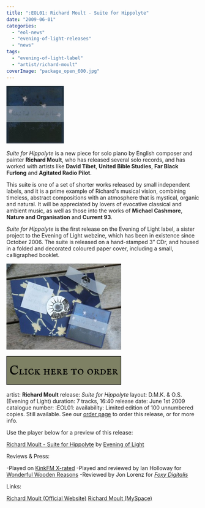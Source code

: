 ```yaml
---
title: ":EOL01: Richard Moult - Suite for Hippolyte"
date: "2009-06-01"
categories: 
  - "eol-news"
  - "evening-of-light-releases"
  - "news"
tags: 
  - "evening-of-light-label"
  - "artist/richard-moult"
coverImage: "package_open_600.jpg"
---
```


[![package_small_square](images/package_small_square-150x150.jpg "package_small_square")](http://www.eveningoflight.nl/wordpress/wp-content/uploads/2009/10/package_small_square.jpg)

_Suite for Hippolyte_ is a new piece for solo piano by English composer and painter **Richard Moult**, who has released several solo records, and has worked with artists like **David Tibet**, **United Bible Studies**, **Far Black Furlong** and **Agitated Radio Pilot**.

This suite is one of a set of shorter works released by small independent labels, and it is a prime example of Richard's musical vision, combining timeless, abstract compositions with an atmosphere that is mystical, organic and natural. It will be appreciated by lovers of evocative classical and ambient music, as well as those into the works of **Michael Cashmore**, **Nature and Organisation** and **Current 93**.

_Suite for Hippolyte_ is the first release on the Evening of Light label, a sister project to the Evening of Light webzine, which has been in existence since October 2006. The suite is released on a hand-stamped 3” CDr, and housed in a folded and decorated coloured paper cover, including a small, calligraphed booklet.

![package_open_600](images/package_open_600-300x225.jpg "package_open_600")

[![](images/order_button.jpg "order_button")](http://eveningoflight.storenvy.com/)

artist: **Richard Moult** release: _Suite for Hippolyte_ layout: D.M.K. & O.S. (Evening of Light) duration: 7 tracks, 16:40 release date: June 1st 2009 catalogue number: :EOL01: availability: Limited edition of 100 unnumbered copies. Still available. See our [order page](http://www.eveningoflight.nl/label/ordering/ "Ordering") to order this release, or for more info.

Use the player below for a preview of this release:

 [Richard Moult - Suite for Hippolyte](http://soundcloud.com/eveningoflight/richard-moult-suite-for) by [Evening of Light](http://soundcloud.com/eveningoflight)

Reviews & Press:

\-Played on [KinkFM X-rated](http://www.kinkfm.com/programma/X-Rated) -Played and reviewed by Ian Holloway for [Wonderful Wooden Reasons](http://www.wonderfulwoodenreasons.co.uk/) -Reviewed by Jon Lorenz for [_Foxy Digitalis_](http://www.digitalisindustries.com/foxyd/reviews.php?which=4980)

Links:

[Richard Moult (Official Website)](http://www.gazetree.com/) [Richard Moult (MySpace)](http://www.myspace.com/richardmoult)
